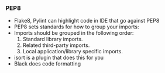 ### PEP8
- Flake8, Pylint can highlight code in IDE that go against PEP8
- PEP8 sets standards for how to group your imports:
- Imports should be grouped in the following order:
	1. Standard library imports.
	2. Related third-party imports.
	3. Local application/library specific imports.
- isort is a plugin that does this for you
- Black does code formatting